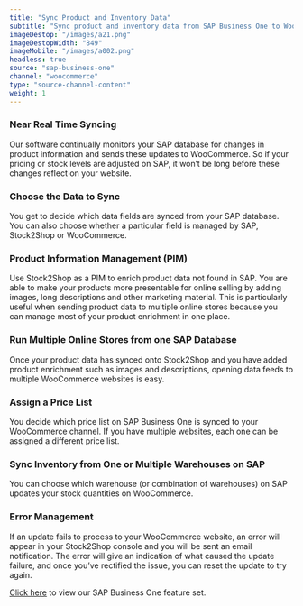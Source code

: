 ```yaml
---
title: "Sync Product and Inventory Data"
subtitle: "Sync product and inventory data from SAP Business One to WooCommerce."
imageDestop: "/images/a21.png"
imageDestopWidth: "849"
imageMobile: "/images/a002.png"
headless: true
source: "sap-business-one"
channel: "woocommerce"
type: "source-channel-content"
weight: 1
---
```


### Near Real Time Syncing
Our software continually monitors your SAP database for changes in product information and sends these updates to WooCommerce. So if your pricing or stock levels are adjusted on SAP, it won’t be long before these changes reflect on your website.

### Choose the Data to Sync
You get to decide which data fields are synced from your SAP database. You can also choose whether a particular field is managed by SAP, Stock2Shop or WooCommerce.

### Product Information Management (PIM)
Use Stock2Shop as a PIM to enrich product data not found in SAP. You are able to make your products more presentable for online selling by adding images, long descriptions and other marketing material. This is particularly useful when sending product data to multiple online stores because you can manage most of your product enrichment in one place.

### Run Multiple Online Stores from one SAP Database
Once your product data has synced onto Stock2Shop and you have added product enrichment such as images and descriptions, opening data feeds to multiple WooCommerce websites is easy.

### Assign a Price List
You decide which price list on SAP Business One is synced to your WooCommerce channel. If you have multiple websites, each one can be assigned a different price list.

### Sync Inventory from One or Multiple Warehouses on SAP
You can choose which warehouse (or combination of warehouses) on SAP updates your stock quantities on WooCommerce.

### Error Management
If an update fails to process to your WooCommerce website, an error will appear in your Stock2Shop console and you will be sent an email notification. The error will give an indication of what caused the update failure, and once you’ve rectified the issue, you can reset the update to try again.

[Click here](/help/features/sap-business-one/ "SAP Business One Features") to view our SAP Business One feature set.